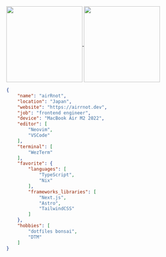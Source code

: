 <a href="https://github.com/anuraghazra/github-readme-stats">
  <img height=200 align="center" src="https://github-readme-stats.vercel.app/api?username=airRnot1106&show_icons=true&rank_icon=github" />
</a>
<a href="https://github.com/anuraghazra/convoychat">
  <img height=200 align="center" src="https://github-readme-stats.vercel.app/api/top-langs/?username=airRnot1106&layout=compact&hide=html,css" />
</a>

```json
{
	"name": "airRnot",
	"location": "Japan",
	"website": "https://airrnot.dev",
	"job": "frontend engineer",
	"device": "MacBook Air M2 2022",
	"editor": [
		"Neovim",
		"VSCode"
	],
	"terminal": [
		"WezTerm"
	],
	"favorite": {
		"languages": [
			"TypeScript",
			"Nix"
		],
		"frameworks_libraries": [
			"Next.js",
			"Astro",
			"TailwindCSS"
		]
	},
	"hobbies": [
		"dotfiles bonsai",
		"DTM"
	]
}
```
